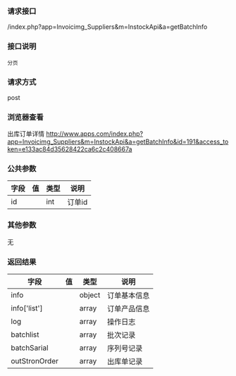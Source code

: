 ### **请求接口**
/index.php?app=Invoicimg_Suppliers&m=InstockApi&a=getBatchInfo

### **接口说明**
`分页`

### **请求方式**
post

### **浏览器查看**
出库订单详情  http://www.apps.com/index.php?app=Invoicimg_Suppliers&m=InstockApi&a=getBatchInfo&id=191&access_token=e133ac84d35628422ca6c2c408667a


### **公共参数** 
|字段       |值             |类型    |说明           |
| --------- |--------      |--------|--------       |
|id       |              |int |订单id|
### **其他参数**
无

### **返回结果**
|字段       |值             |类型    |说明           |
| --------- |--------      |--------|--------       |
|info   |         | object |订单基本信息|
|info['list']   |     | array |订单产品信息|
|log|         | array | 操作日志 |
|batchlist|       | array | 批次记录 |
|batchSarial|       | array | 序列号记录 |
|outStronOrder|       | array |出库单记录 |
``` javascript
